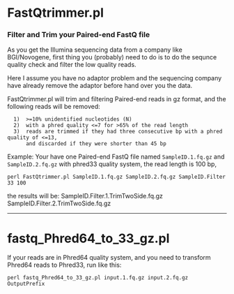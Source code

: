 # FastQtrimmer.pl
### Filter and Trim your Paired-end FastQ file


As you get the Illumina sequencing data from a company like BGI/Novogene, first thing 
you (probably) need to do is to do the sequnce quality check and filter the low quality reads.

Here I assume you have no adaptor problem and the sequencing company have already remove 
the adaptor before hand over you the data.

FastQtrimmer.pl will trim and filtering Paired-end reads in gz format, and the following reads
will be removed:
```
  1)  >=10% unidentified nucleotides (N)
  2)  with a phred quality <=7 for >65% of the read length
  3)  reads are trimmed if they had three consecutive bp with a phred quality of <=13, 
      and discarded if they were shorter than 45 bp
```

Example:
Your have one Paired-end FastQ file named `SampleID.1.fq.gz` and  `SampleID.2.fq.gz` with phred33 quality system, 
the read length is 100 bp, 

```
perl FastQtrimmer.pl SampleID.1.fq.gz SampleID.2.fq.gz SampleID.Filter 33 100
```

the results will be:
SampleID.Filter.1.TrimTwoSide.fq.gz 
SampleID.Filter.2.TrimTwoSide.fq.gz

---

# fastq_Phred64_to_33_gz.pl

If your reads are in Phred64 quality system, and you need to transform Phred64 reads to Phred33, run like this:
```
perl fastq_Phred64_to_33_gz.pl input.1.fq.gz input.2.fq.gz OutputPrefix
```

